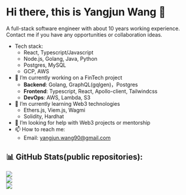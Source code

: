 # Hi there, this is Yangjun Wang 👋
A full-stack software engineer with about 10 years working experience. <br>
Contact me if you have any opportunities or collaboration ideas.

- Tech stack:
  - React, Typescript/Javascript
  - Node.js, Golang, Java, Python
  - Postgres, MySQL
  - GCP, AWS
- 🔭 I’m currently working on a FinTech project
  - **Backend**: Golang, GraphQL(gqlgen)，Postgres
  - **Frontend**: Typescript, React, Apollo-client, Tailwindcss
  - **DevOps**: AWS, Lambda, S3
- 🌱 I’m currently learning Web3 technologies
  - Ethers.js, Viem.js, Wagmi
  - Solidity, Hardhat
- 🤔 I’m looking for help with Web3 projects or mentorship
- 📫 How to reach me:
  - Email: yangjun.wang90@gmail.com


## 📊 GitHub Stats(public repositories):
![](https://github-readme-stats.vercel.app/api?username=wangyangjun&theme=dark&hide_border=false&include_all_commits=true&count_private=true)<br/>
![](https://github-readme-streak-stats.herokuapp.com/?user=wangyangjun&theme=dark&hide_border=false)<br/>
![](https://github-readme-stats.vercel.app/api/top-langs/?username=wangyangjun&theme=dark&hide_border=false&include_all_commits=true&count_private=true&layout=compact)